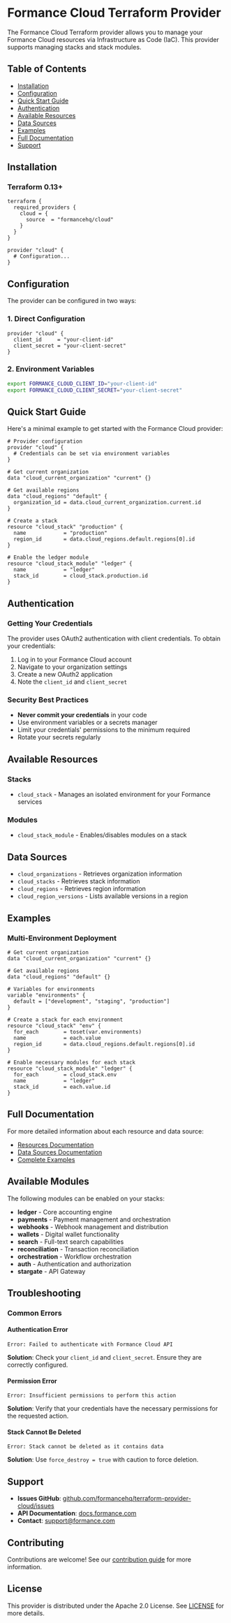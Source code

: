 # Formance Cloud Terraform Provider

The Formance Cloud Terraform provider allows you to manage your Formance Cloud resources via Infrastructure as Code (IaC). This provider supports managing stacks and stack modules.

## Table of Contents

- [Installation](#installation)
- [Configuration](#configuration)
- [Quick Start Guide](#quick-start-guide)
- [Authentication](#authentication)
- [Available Resources](#available-resources)
- [Data Sources](#data-sources)
- [Examples](#examples)
- [Full Documentation](#full-documentation)
- [Support](#support)

## Installation

### Terraform 0.13+

```hcl
terraform {
  required_providers {
    cloud = {
      source  = "formancehq/cloud"
    }
  }
}

provider "cloud" {
  # Configuration...
}
```

## Configuration

The provider can be configured in two ways:

### 1. Direct Configuration

```hcl
provider "cloud" {
  client_id     = "your-client-id"
  client_secret = "your-client-secret"
}
```

### 2. Environment Variables

```bash
export FORMANCE_CLOUD_CLIENT_ID="your-client-id"
export FORMANCE_CLOUD_CLIENT_SECRET="your-client-secret"
```

## Quick Start Guide

Here's a minimal example to get started with the Formance Cloud provider:

```hcl
# Provider configuration
provider "cloud" {
  # Credentials can be set via environment variables
}

# Get current organization
data "cloud_current_organization" "current" {}

# Get available regions
data "cloud_regions" "default" {
  organization_id = data.cloud_current_organization.current.id
}

# Create a stack
resource "cloud_stack" "production" {
  name            = "production"
  region_id       = data.cloud_regions.default.regions[0].id
}

# Enable the ledger module
resource "cloud_stack_module" "ledger" {
  name            = "ledger"
  stack_id        = cloud_stack.production.id
}
```

## Authentication

### Getting Your Credentials

The provider uses OAuth2 authentication with client credentials. To obtain your credentials:

1. Log in to your Formance Cloud account
2. Navigate to your organization settings
3. Create a new OAuth2 application
4. Note the `client_id` and `client_secret`

### Security Best Practices

- **Never commit your credentials** in your code
- Use environment variables or a secrets manager
- Limit your credentials' permissions to the minimum required
- Rotate your secrets regularly

## Available Resources

### Stacks
- `cloud_stack` - Manages an isolated environment for your Formance services

### Modules
- `cloud_stack_module` - Enables/disables modules on a stack

## Data Sources

- `cloud_organizations` - Retrieves organization information
- `cloud_stacks` - Retrieves stack information
- `cloud_regions` - Retrieves region information
- `cloud_region_versions` - Lists available versions in a region

## Examples

### Multi-Environment Deployment

```hcl
# Get current organization
data "cloud_current_organization" "current" {}

# Get available regions
data "cloud_regions" "default" {}

# Variables for environments
variable "environments" {
  default = ["development", "staging", "production"]
}

# Create a stack for each environment
resource "cloud_stack" "env" {
  for_each        = toset(var.environments)
  name            = each.value
  region_id       = data.cloud_regions.default.regions[0].id
}

# Enable necessary modules for each stack
resource "cloud_stack_module" "ledger" {
  for_each        = cloud_stack.env
  name            = "ledger"
  stack_id        = each.value.id
}
```

## Full Documentation

For more detailed information about each resource and data source:

- [Resources Documentation](./docs/resources/)
- [Data Sources Documentation](./docs/data-sources/)
- [Complete Examples](./examples/)

## Available Modules

The following modules can be enabled on your stacks:

- **ledger** - Core accounting engine
- **payments** - Payment management and orchestration
- **webhooks** - Webhook management and distribution
- **wallets** - Digital wallet functionality
- **search** - Full-text search capabilities
- **reconciliation** - Transaction reconciliation
- **orchestration** - Workflow orchestration
- **auth** - Authentication and authorization
- **stargate** - API Gateway

## Troubleshooting

### Common Errors

#### Authentication Error
```
Error: Failed to authenticate with Formance Cloud API
```
**Solution**: Check your `client_id` and `client_secret`. Ensure they are correctly configured.

#### Permission Error
```
Error: Insufficient permissions to perform this action
```
**Solution**: Verify that your credentials have the necessary permissions for the requested action.

#### Stack Cannot Be Deleted
```
Error: Stack cannot be deleted as it contains data
```
**Solution**: Use `force_destroy = true` with caution to force deletion.

## Support

- **Issues GitHub**: [github.com/formancehq/terraform-provider-cloud/issues](https://github.com/formancehq/terraform-provider-cloud/issues)
- **API Documentation**: [docs.formance.com](https://docs.formance.com)
- **Contact**: support@formance.com

## Contributing

Contributions are welcome! See our [contribution guide](CONTRIBUTING.md) for more information.

## License

This provider is distributed under the Apache 2.0 License. See [LICENSE](LICENSE) for more details.
